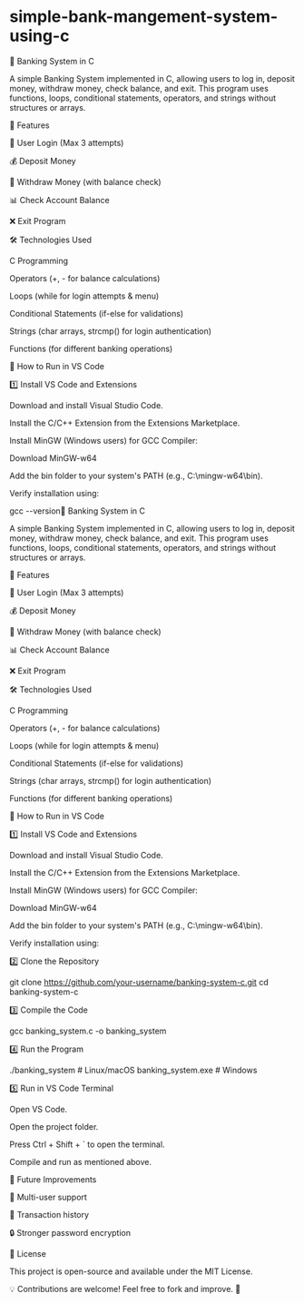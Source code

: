# simple-bank-mangement-system-using-c
🚀 Banking System in C

A simple Banking System implemented in C, allowing users to log in, deposit money, withdraw money, check balance, and exit. This program uses functions, loops, conditional statements, operators, and strings without structures or arrays.

📌 Features

🔐 User Login (Max 3 attempts)

💰 Deposit Money

🏧 Withdraw Money (with balance check)

📊 Check Account Balance

❌ Exit Program

🛠️ Technologies Used

C Programming

Operators (+, - for balance calculations)

Loops (while for login attempts & menu)

Conditional Statements (if-else for validations)

Strings (char arrays, strcmp() for login authentication)

Functions (for different banking operations)

🎯 How to Run in VS Code

1️⃣ Install VS Code and Extensions

Download and install Visual Studio Code.

Install the C/C++ Extension from the Extensions Marketplace.

Install MinGW (Windows users) for GCC Compiler:

Download MinGW-w64

Add the bin folder to your system's PATH (e.g., C:\mingw-w64\bin).

Verify installation using:

gcc --version🚀 Banking System in C

A simple Banking System implemented in C, allowing users to log in, deposit money, withdraw money, check balance, and exit. This program uses functions, loops, conditional statements, operators, and strings without structures or arrays.

📌 Features

🔐 User Login (Max 3 attempts)

💰 Deposit Money

🏧 Withdraw Money (with balance check)

📊 Check Account Balance

❌ Exit Program

🛠️ Technologies Used

C Programming

Operators (+, - for balance calculations)

Loops (while for login attempts & menu)

Conditional Statements (if-else for validations)

Strings (char arrays, strcmp() for login authentication)

Functions (for different banking operations)

🎯 How to Run in VS Code

1️⃣ Install VS Code and Extensions

Download and install Visual Studio Code.

Install the C/C++ Extension from the Extensions Marketplace.

Install MinGW (Windows users) for GCC Compiler:

Download MinGW-w64

Add the bin folder to your system's PATH (e.g., C:\mingw-w64\bin).

Verify installation using:

2️⃣ Clone the Repository

git clone https://github.com/your-username/banking-system-c.git
cd banking-system-c

3️⃣ Compile the Code

gcc banking_system.c -o banking_system

4️⃣ Run the Program

./banking_system   # Linux/macOS
banking_system.exe # Windows

5️⃣ Run in VS Code Terminal

Open VS Code.

Open the project folder.

Press Ctrl + Shift + ` to open the terminal.

Compile and run as mentioned above.

📌 Future Improvements

🏦 Multi-user support

🔄 Transaction history

🔒 Stronger password encryption

📜 License

This project is open-source and available under the MIT License.

💡 Contributions are welcome! Feel free to fork and improve. 🚀
